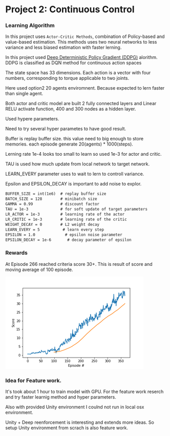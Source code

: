 # Project 2: Continuous Control

### Learning Algorithm

In this project uses ``Actor-Critic Methods``, combination of Policy-based and value-based estimation. This methods uses two neural networks to less variance and less biased estimation with faster lerning.

In this project used [Deep Deterministic Policy Gradient (DDPG)](https://arxiv.org/abs/1509.02971) alorithm. DDPG is classified as DQN method for continuous action spaces

The state space has 33 dimensions. Each action is a vector with four numbers, corresponding to torque applicable to two joints.

Here used option2 20 agents enviromnent. Because expected to lern faster than single agent.

Both actor and critic model are built 2 fully connected layers and Linear RELU activate function, 400 and 300 nodes as a hidden layer.

Used hypere parameters. 

Need to try several hyper parametes to have good result.

Buffer is replay buffer size.  this value need to big enough to store memories. each episode generate 20(agents) * 1000(steps).

Lerning rate 1e-4 looks too small to learn so used 1e-3 for actor and critic.

TAU is used how much update from local network to target network. 

LEARN_EVERY parameter uses to wait to lern to controll variance. 

Epsilon and EPSILON_DECAY is important to add noise to explor.

```
BUFFER_SIZE = int(1e6)  # replay buffer size
BATCH_SIZE = 128        # minibatch size
GAMMA = 0.99            # discount factor
TAU = 1e-3              # for soft update of target parameters
LR_ACTOR = 1e-3         # learning rate of the actor 
LR_CRITIC = 1e-3        # learning rate of the critic
WEIGHT_DECAY = 0        # L2 weight decay
LEARN_EVERY = 5          # learn every step
EPSILON = 1.0             # epsilon noise parameter
EPSILON_DECAY = 1e-6       # decay parameter of epsilon
```

### Rewards 
At Episode 266 reached criteria score 30+.
This is result of score and moving average of 100 episode.

![result](img/result.png)

### Idea for Feature work.

It's took about 1 hour to train model with GPU. For the feature work reserch and try faster learnig method and hyper parameters.

Also with provided Unity environment I coulnd not run in local osx environment. 

Unity + Deep reenforcement is interesting and extends more ideas. So setup Unity environment from scrach is also feature work.